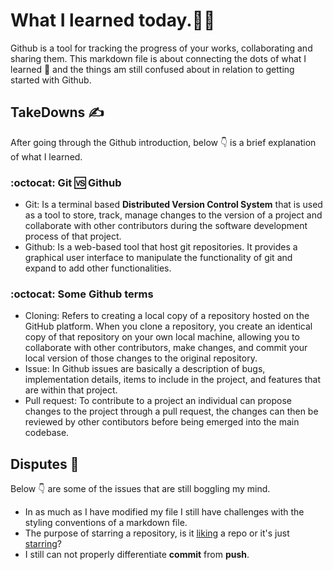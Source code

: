 # What I learned today.🧑‍💻

Github is a tool for tracking the progress of your works, collaborating and sharing them. This markdown file is about connecting the dots of what I learned 🚀 and the things am still confused about in relation to getting started with Github.

## TakeDowns ✍️

After going through the Github introduction, below 👇 is a brief explanation of what I learned.

### :octocat: Git 🆚 Github
* Git: Is a terminal based **Distributed Version Control System** that is used as a tool to store, track, manage changes to the version of a project and collaborate with other contributors during the software development process of that project.
* Github: Is a web-based tool that host git repositories. It provides a graphical user interface to manipulate the functionality of git and expand to add other functionalities.

### :octocat: Some Github terms
* Cloning: Refers to creating a local copy of a repository hosted on the GitHub platform. When you clone a repository, you create an identical copy of that repository on your own local machine, allowing you to collaborate with other contributors, make changes, and commit your local version of those changes to the original repository.
* Issue: In Github issues are basically a description of bugs, implementation details, items to include in the project, and features that are within that project.
* Pull request: To contribute to a project an individual can propose changes to the project through a pull request, the changes can then be reviewed by other contibutors before being emerged into the main codebase.

## Disputes 🤔

Below 👇 are some of the issues that are still boggling my mind.

* In as much as I have modified my file I still have challenges with the styling conventions of a markdown file.
* The purpose of starring a repository, is it [liking](https://www.google.com/url?sa=t&source=web&rct=j&opi=89978449&url=https://en.wikipedia.org/wiki/Facebook_like_button&ved=2ahUKEwiczPDOi_aHAxXMVkEAHY58FRcQFnoECEoQAQ&usg=AOvVaw3ou_8SVcrzhcV2TVe2lRZ8) a repo or it's just [starring](https://docs.github.com/en/github/getting-started-with-github/saving-repositories-with-stars)?
* I still can not properly differentiate **commit** from **push**.
